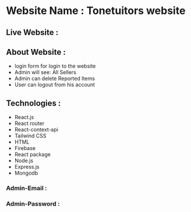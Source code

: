 # Website Name : Tonetuitors website

## Live Website : 

## About Website :
- login form for login to the website
- Admin will see: All Sellers
- Admin can delete Reported Items
- User can logout from his account 


## Technologies :
- React.js
- React router
- React-context-api
- Tailwind CSS
- HTML
- Firebase
- React package
- Node.js
- Express.js
- Mongodb


### Admin-Email : 
### Admin-Password : 